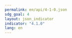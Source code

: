 ```yaml
---
permalink: en/api/4-1-0.json
sdg_goal: 4
layout: json_indicator
indicator: "4.1.0"
lang: en
---
```

